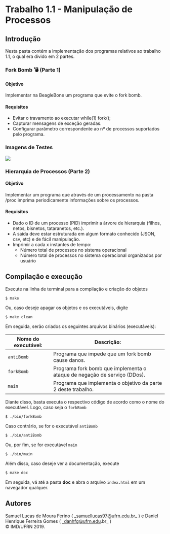 # Trabalho 1.1 - Manipulação de Processos

## Introdução  

Nesta pasta contém a implementação dos programas relativos ao trabalho 1.1, o qual era divido em 2 partes.

### Fork Bomb :bomb: (Parte 1)

#### Objetivo
Implementar na BeagleBone um programa que evite o fork bomb.

#### Requisitos
* Evitar o travamento ao executar while(1) fork();
* Capturar mensagens de exceção geradas.
* Configurar parâmetro correspondente ao nº de processos suportados pelo programa.

### Imagens de Testes

![](/image/print_antibomb_BBB.png)

### Hierarquia de Processos (Parte 2)

#### Objetivo
Implementar um programa que através de um processamento na pasta /proc imprima periodicamente informações sobre os processos.

#### Requisitos
* Dado o ID de um processo (PID) imprimir a árvore de hierarquia (filhos, netos, bisnetos, tataranetos, etc.).
* A saída deve estar estruturada em algum formato conhecido (JSON, csv, etc) e de fácil manipulação.
* Imprimir a cada x instantes de tempo:
  * Número total de processos no sistema operacional
  * Número total de processos no sistema operacional organizados por usuário

## Compilação e execução  

Execute na linha de terminal para a compilação e criação do objetos

```
$ make
```  
Ou, caso deseje apagar os objetos e os executáveis, digite  

```
$ make clean
```  
Em seguida, serão criados os seguintes arquivos binários (executáveis):

| Nome do executável: | Descrição: | 
| ---------- | ------------- |
|`antiBomb` 	|Programa que impede que um fork bomb cause danos.  
|`forkBomb` 	|Programa fork bomb que implementa o ataque de negação de serviço (DDos).  
|`main` 	|Programa que implementa o objetivo da parte 2 deste trabalho.  
  
Diante disso, basta executa o respectivo código de acordo como o nome do executável. Logo, caso seja o `forkBomb`  

```
$ ./bin/forkBomb
```
Caso contrário, se for o executável `antiBomb`  

```
$ ./bin/antiBomb
```
Ou, por fim, se for executável `main`  

```
$ ./bin/main
```  
  
Além disso, caso deseje ver a documentação, execute  

```
$ make doc
```  
Em seguida, vá até a pasta **doc** e abra o arquivo `index.html` em um navegador qualquer.   
## Autores  
Samuel Lucas de Moura Ferino ( _samuellucas97@ufrn.edu.br_ ) e Daniel Henrique Ferreira Gomes ( _danhfg@ufrn.edu.br_ )     
:copyright: IMD/UFRN 2019. 


